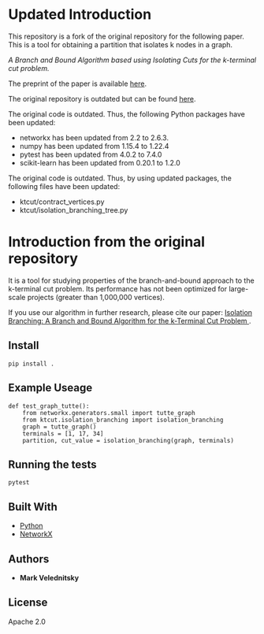 # Updated Introduction

This repository is a fork of the original repository for the following paper. This is
a tool for obtaining a partition that isolates k nodes in a graph.

_A Branch and Bound Algorithm based using Isolating Cuts for the k-terminal cut problem._

The preprint of the paper is available [here](https://hochbaum.ieor.berkeley.edu/html/pub/k-cut-isolation-JOCO2020.pdf).

The original repository is outdated but can be found [here](https://github.com/marvel2010/k-terminal-cut).



The original code is outdated. Thus, the following Python packages have been updated:
- networkx has been updated from 2.2 to 2.6.3.
- numpy has been updated from 1.15.4 to 1.22.4
- pytest has been updated from 4.0.2 to 7.4.0
- scikit-learn has been updated from 0.20.1 to 1.2.0

The original code is outdated. Thus, by using updated packages, the following files have been updated:

- ktcut/contract_vertices.py
- ktcut/isolation_branching_tree.py

# Introduction from the original repository
It is a tool for studying properties of the branch-and-bound approach to the k-terminal cut problem. Its performance has not been optimized for large-scale projects (greater than 1,000,000 vertices).

If you use our algorithm in further research, please cite our paper: [Isolation Branching: A Branch and Bound Algorithm for the k-Terminal Cut Problem
](https://doi.org/10.1007/978-3-030-04651-4_42).

## Install

```
pip install .
```

## Example Useage

```
def test_graph_tutte():
    from networkx.generators.small import tutte_graph
    from ktcut.isolation_branching import isolation_branching
    graph = tutte_graph()
    terminals = [1, 17, 34]
    partition, cut_value = isolation_branching(graph, terminals)
```

## Running the tests

```
pytest
```

## Built With

* [Python](https://www.python.org/)
* [NetworkX](https://networkx.github.io/)



## Authors

* **Mark Velednitsky**

## License

Apache 2.0
